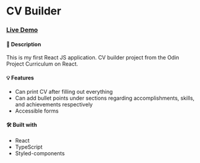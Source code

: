 # CV Builder

### [Live Demo](https://sultanbadri.github.io/cv-project/)

#### 📝 Description
This is my first React JS application. CV builder project from the Odin Project Curriculum on React.

#### 💡 Features
* Can print CV after filling out everything
* Can add bullet points under sections regarding accomplishments, skills, and achievements respectively
* Accessible forms

#### 🛠️ Built with 
 * React
 * TypeScript
 * Styled-components
 
